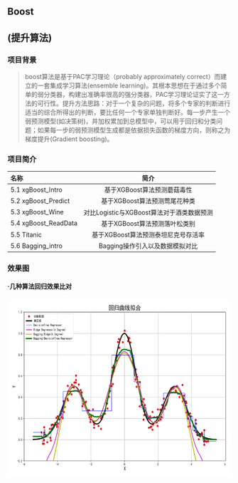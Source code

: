 ## Boost
## (提升算法)

### 项目背景
> boost算法是基于PAC学习理论（probably approximately correct）而建立的一套集成学习算法(ensemble learning)。其根本思想在于通过多个简单的弱分类器，构建出准确率很高的强分类器，PAC学习理论证实了这一方法的可行性。提升方法思路：对于一个复杂的问题，将多个专家的判断进行适当的综合所得出的判断，要比任何一个专家单独判断好。每一步产生一个弱预测模型(如决策树)，并加权累加到总模型中，可以用于回归和分类问题；如果每一步的弱预测模型生成都是依据损失函数的梯度方向，则称之为梯度提升(Gradient boosting)。

### 项目简介
|名称|简介|
|:-------------|:-------------:|
|5.1 xgBoost_Intro|基于XGBoost算法预测蘑菇毒性|
|5.2 xgBoost_Predict|基于XGBoost算法预测莺尾花种类|
|5.3 xgBoost_Wine|对比Logistic与XGBoost算法对于酒类数据预测|
|5.4 xgBoost_ReadData|基于XGBoost算法预测落叶松类别|
|5.5 Titanic|基于XGBoost算法预测泰坦尼克号存活率|
|5.6 Bagging_intro|Bagging操作引入以及数据模拟对比|

### 效果图
#### ·几种算法回归效果比对
<img width="550" height="400" src="./figures/bagging.png"/>

